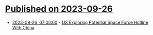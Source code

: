 # [Published on 2023-09-26](index.md)

* [2023-09-26, 07:00:00](https://tech.slashdot.org/story/23/09/25/233218/us-exploring-potential-space-force-hotline-with-china?utm_source=rss1.0mainlinkanon&utm_medium=feed) - [US Exploring Potential Space Force Hotline With China](https://tech.slashdot.org/story/23/09/25/233218/us-exploring-potential-space-force-hotline-with-china?utm_source=rss1.0mainlinkanon&utm_medium=feed)
